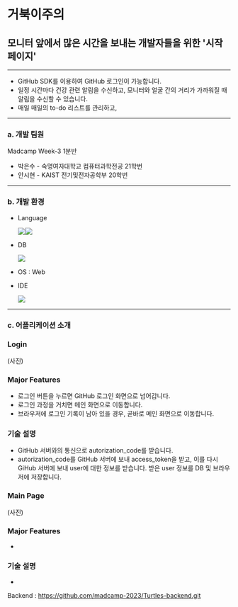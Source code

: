 # 거북이주의



## 모니터 앞에서 많은 시간을 보내는 개발자들을 위한 '시작 페이지'

---

- GitHub SDK를 이용하여 GitHub 로그인이 가능합니다.
- 일정 시간마다 건강 관련 알림을 수신하고, 모니터와 얼굴 간의 거리가 가까워질 때 알림을 수신할 수 있습니다.
- 매일 매일의 to-do 리스트를 관리하고, 

---

### a. 개발 팀원

Madcamp Week-3 1분반

- 박은수 - 숙명여자대학교 컴퓨터과학전공 21학번
- 안시현 - KAIST 전기및전자공학부 20학번

---

### b. 개발 환경

- Language

  <img src="https://img.shields.io/badge/React-61DAFB?style=flat-square&logo=React&logoColor=black"/><img src="https://img.shields.io/badge/node.js-339933?style=for-the-badge&logo=Node.js&logoColor=white"> 
- DB

  <img src="https://img.shields.io/badge/mongoDB-47A248?style=for-the-badge&logo=MongoDB&logoColor=white">
- OS : Web
- IDE

  <img src="https://img.shields.io/badge/VS code-007ACC?style=for-the-badge&logo=visualstudiocode&logoColor=white">

---

### c. 어플리케이션 소개

### Login
(사진)

### Major Features

- 로그인 버튼을 누르면 GitHub 로그인 화면으로 넘어갑니다.
- 로그인 과정을 거치면 메인 화면으로 이동합니다.
- 브라우저에 로그인 기록이 남아 있을 경우, 곧바로 메인 화면으로 이동합니다.

### 기술 설명

- GitHub 서버와의 통신으로 autorization_code를 받습니다.
- autorization_code를 GitHub 서버에 보내 access_token을 받고, 이를 다시 GiHub 서버에 보내 user에 대한 정보를 받습니다. 받은 user 정보를 DB 및 브라우저에 저장합니다.

### Main Page
(사진)

### Major Features

- 

### 기술 설명

- 



Backend : https://github.com/madcamp-2023/Turtles-backend.git
